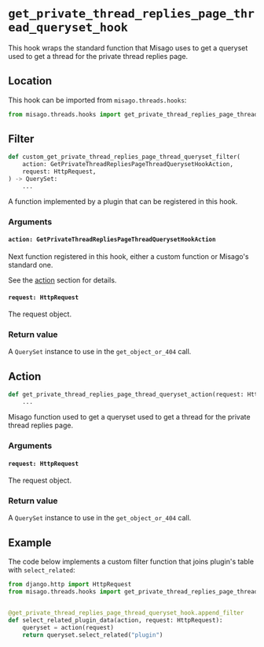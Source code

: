 # `get_private_thread_replies_page_thread_queryset_hook`

This hook wraps the standard function that Misago uses to get a queryset used to get a thread for the private thread replies page.


## Location

This hook can be imported from `misago.threads.hooks`:

```python
from misago.threads.hooks import get_private_thread_replies_page_thread_queryset_hook
```


## Filter

```python
def custom_get_private_thread_replies_page_thread_queryset_filter(
    action: GetPrivateThreadRepliesPageThreadQuerysetHookAction,
    request: HttpRequest,
) -> QuerySet:
    ...
```

A function implemented by a plugin that can be registered in this hook.


### Arguments

#### `action: GetPrivateThreadRepliesPageThreadQuerysetHookAction`

Next function registered in this hook, either a custom function or Misago's standard one.

See the [action](#action) section for details.


#### `request: HttpRequest`

The request object.


### Return value

A `QuerySet` instance to use in the `get_object_or_404` call.


## Action

```python
def get_private_thread_replies_page_thread_queryset_action(request: HttpRequest) -> QuerySet:
    ...
```

Misago function used to get a queryset used to get a thread for the private thread replies page.


### Arguments

#### `request: HttpRequest`

The request object.


### Return value

A `QuerySet` instance to use in the `get_object_or_404` call.


## Example

The code below implements a custom filter function that joins plugin's table with `select_related`:

```python
from django.http import HttpRequest
from misago.threads.hooks import get_private_thread_replies_page_thread_queryset_hook


@get_private_thread_replies_page_thread_queryset_hook.append_filter
def select_related_plugin_data(action, request: HttpRequest):
    queryset = action(request)
    return queryset.select_related("plugin")
```